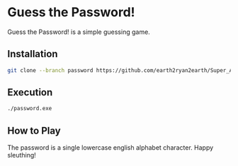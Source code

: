 # Guess the Password!

Guess the Password! is a simple guessing game.

## Installation

```bash
git clone --branch password https://github.com/earth2ryan2earth/Super_AP_Projects.git
```

## Execution

```bash
./password.exe
```

## How to Play

The password is a single lowercase english alphabet character. Happy sleuthing!

